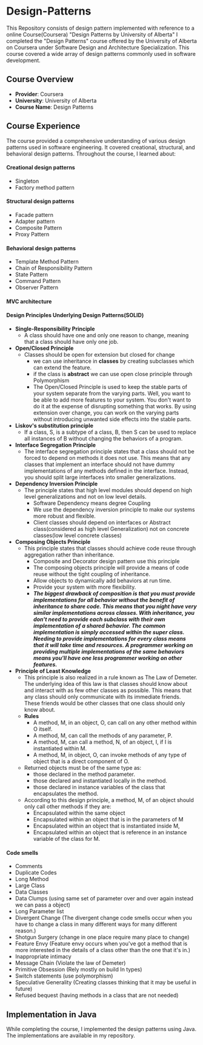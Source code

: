 # Design-Patterns
This Repository consists of design pattern implemented with reference to a online Course(Coursera)  "Design Patterns by University of Alberta"
I completed the "Design Patterns" course offered by the University of Alberta on Coursera under Software Design and Architecture Specialization. This course covered a wide array of design patterns commonly used in software development.
## Course Overview
- **Provider**: Coursera
- **University**: University of Alberta
- **Course Name**: Design Patterns
## Course Experience
The course provided a comprehensive understanding of various design patterns used in software engineering. It covered creational, structural, and behavioral design patterns. Throughout the course, I learned about:
####  Creational design patterns
- Singleton
- Factory method pattern
####  Structural design patterns
- Facade pattern
- Adapter pattern
- Composite Pattern
- Proxy Pattern
####  Behavioral design patterns
- Template Method Pattern
- Chain of Responsibility Pattern
- State Pattern
- Command Pattern
- Observer Pattern
#### MVC architecture
#### Design Principles Underlying Design Patterns(SOLID)
- **Single-Responsibility Principle**
  - A class should have one and only one reason to change, meaning that a class should have only one job.
- **Open/Closed Principle**
    - Classes should be open for extension but closed for change
      - we can use inheritance in **classes** by creating subclasses which can extend the feature.
      - if the class is **abstract** we can use open close principle through Polymorphism
      - The Open/Closed Principle is used to keep the stable parts of your system separate from the varying parts. Well, you want to be able to add more features to your system. You don't want to do it at the expense of disrupting something that works. By using extension over change, you can work on the varying parts without introducing unwanted side effects into the stable parts.
- **Liskov's substitution principle**
  - If a class, S, is a subtype of a class, B, then S can be used to replace all instances of B without changing the behaviors of a program.
- **Interface Segregation Principle** 
  - The interface segregation principle states that a class should not be forced to depend on methods it does not use. This means that any classes that implement an interface should not have dummy implementations of any methods defined in the interface. Instead, you should split large interfaces into smaller generalizations.
- **Dependency Inversion Principle**
  - The principle states that high level modules should depend on high level generalizations and not on low level details.
    - Software Dependency means degree Coupling
    - We use the dependency inversion principle to make our systems more robust and flexible.
    - Client classes should depend on interfaces or Abstract class(considered as high level Generalization) not on concrete classes(low level concrete classes)
- **Composing Objects Principle**
  -  This principle states that classes should achieve code reuse through aggregation rather than inheritance.
        - Composite and Decorator design pattern use this principle
        - The composing objects principle will provide a means of code reuse without the tight coupling of inheritance.
        - Allow objects to dynamically add behaviors at run time.
        - Provide your system with more flexibility.
        - **_The biggest drawback of composition is that you must provide implementations for all behavior without the benefit of inheritance to share code. This means that you night have very similar implementations across classes. With inheritance, you don't need to provide each subclass with their own implementation of a shared behavior. The common implementation is simply accessed within the super class. Needing to provide implementations for every class means that it will take time and resources. A programmer working on providing multiple implementations of the same behaviors means you'll have one less programmer working on other features._** 
- **Principle of Least Knowledge**
  - This principle is also realized in a rule known as The Law of Demeter. The underlying idea of this law is that classes should know about and interact with as few other classes as possible. This means that any class should only communicate with its immediate friends. These friends would be other classes that one class should only know about.
  - **Rules**
    - A method, M, in an object, O, can call on any other method within O itself.
    - A method, M, can call the methods of any parameter, P. 
    - A method, M, can call a method, N, of an object, I, if I is instantiated within M.
    - A method, M, in object, O, can invoke methods of any type of object that is a direct component of O.
  - Returned objects must be of the same type as: 
    - those declared in the method parameter.
    - those declared and instantiated locally in the method.
    - those declared in instance variables of the class that encapsulates the method.
  - According to this design principle, a method, M, of an object should only call other methods if they are: 
    - Encapsulated within the same object
    - Encapsulated within an object that is in the parameters of M
    - Encapsulated within an object that is instantiated inside M,
    - Encapsulated within an object that is reference in an instance variable of the class for M.

#### Code smells
- Comments
- Duplicate Codes
- Long Method
- Large Class
- Data Classes
- Data Clumps (using same set of parameter over and over again instead we can pass a object)
- Long Parameter list
- Divergent Change (The divergent change code smells occur when you have to change a class in many different ways for many different reason.)
- Shotgun Surgery (change in one place require many place to change)
- Feature Envy (Feature envy occurs when you've got a method that is more interested in the details of a class other than the one that it's in.)
- Inappropriate intimacy 
- Message Chain (Violate the law of Demeter)
- Primitive Obsession (Rely mostly on build In types)
- Switch statements (use polymorphism)
- Speculative Generality (Creating classes thinking that it may be useful in future)
- Refused bequest (having methods in a class that are not needed)

## Implementation in Java
While completing the course, I implemented the design patterns using Java. The implementations are available in my repository.
